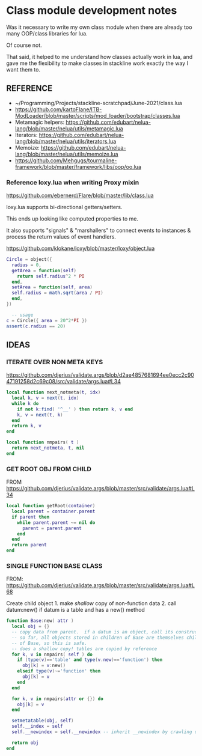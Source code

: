 # Class module development notes

Was it necessary to write my own class module when there are already too many OOP/class libraries for lua.

Of course not.  

That said, it helped to me understand how classes actually work in lua, and gave me the flexibility to make classes in stackline work exactly the way I want them to.


## REFERENCE

* ~/Programming/Projects/stackline-scratchpad/June-2021/class.lua
* https://github.com/kartoFlane/ITB-ModLoader/blob/master/scripts/mod_loader/bootstrap/classes.lua
* Metamagic helpers: https://github.com/edubart/nelua-lang/blob/master/nelua/utils/metamagic.lua
* Iterators: https://github.com/edubart/nelua-lang/blob/master/nelua/utils/iterators.lua
* Memoize: https://github.com/edubart/nelua-lang/blob/master/nelua/utils/memoize.lua
* https://github.com/Mehgugs/tourmaline-framework/blob/master/framework/libs/oop/oo.lua

### Reference loxy.lua when writing Proxy mixin

https://github.com/ebernerd/Flare/blob/master/lib/class.lua

loxy.lua supports bi-directional getters/setters.

This ends up looking like computed properties to me.

It also supports "signals" & "marshallers" to connect events to instances & process the return values of event handlers.

https://github.com/klokane/loxy/blob/master/loxy/object.lua

```lua
Circle = object({
  radius = 0,
  getArea = function(self)
    return self.radius^2 * PI
  end,
  setArea = function(self, area)
  self.radius = math.sqrt(area / PI)
  end,
})

  -- usage
c = Circle({ area = 20^2*PI })
assert(c.radius == 20)
```

## IDEAS 

### ITERATE OVER NON META KEYS
  https://github.com/djerius/validate.args/blob/d2ae4857681694ee0ecc2c9047191258d2c69c08/src/validate/args.lua#L34

```lua
local function next_notmeta(t, idx)
  local k, v = next(t, idx)
  while k do
    if not k:find( '^__' ) then return k, v end
    k, v = next(t, k) 
  end
  return k, v
end

local function nmpairs( t )
  return next_notmeta, t, nil
end
```


### GET ROOT OBJ FROM CHILD
  FROM https://github.com/djerius/validate.args/blob/master/src/validate/args.lua#L34

```lua
local function getRoot(container)
  local parent = container.parent
  if parent then
    while parent.parent ~= nil do
      parent = parent.parent
    end
  end
  return parent
end
```

### SINGLE FUNCTION BASE CLASS
  FROM: https://github.com/djerius/validate.args/blob/master/src/validate/args.lua#L68

  Create child object
    1. make *shallow* copy of non-function data
    2. call datum:new() if datum is a table and has a new() method

```lua
function Base:new( attr )
  local obj = {}
  -- copy data from parent.  if a datum is an object, call its constructor
  -- so far, all objects stored in children of Base are themselves children
  -- of Base, so this is safe.
  -- does a shallow copy! tables are copied by reference
  for k, v in nmpairs( self ) do
    if (type(v)=='table' and type(v.new)=='function') then
      obj[k] = v:new()
    elseif type(v)~='function' then
      obj[k] = v
    end
  end

  for k, v in nmpairs(attr or {}) do
    obj[k] = v
  end

  setmetatable(obj, self)
  self.__index = self
  self.__newindex = self.__newindex -- inherit __newindex by crawling up the index chain. kinda magical

  return obj
end
```

